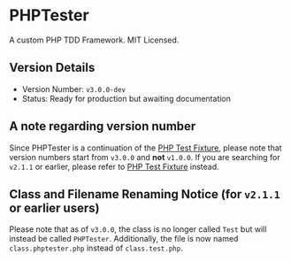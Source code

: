 # PHPTester

A custom PHP TDD Framework.  MIT Licensed.

## Version Details

- Version Number: `v3.0.0-dev`
- Status: Ready for production but awaiting documentation

## A note regarding version number

Since PHPTester is a continuation of the [PHP Test Fixture](https://github.com/DonaldKellett/PHP_Test_Fixture), please note that version numbers start from `v3.0.0` and **not** `v1.0.0`.  If you are searching for `v2.1.1` or earlier, please refer to [PHP Test Fixture](https://github.com/DonaldKellett/PHP_Test_Fixture) instead.

## Class and Filename Renaming Notice (for `v2.1.1` or earlier users)

Please note that as of `v3.0.0`, the class is no longer called `Test` but will instead be called `PHPTester`.  Additionally, the file is now named `class.phptester.php` instead of `class.test.php`.
